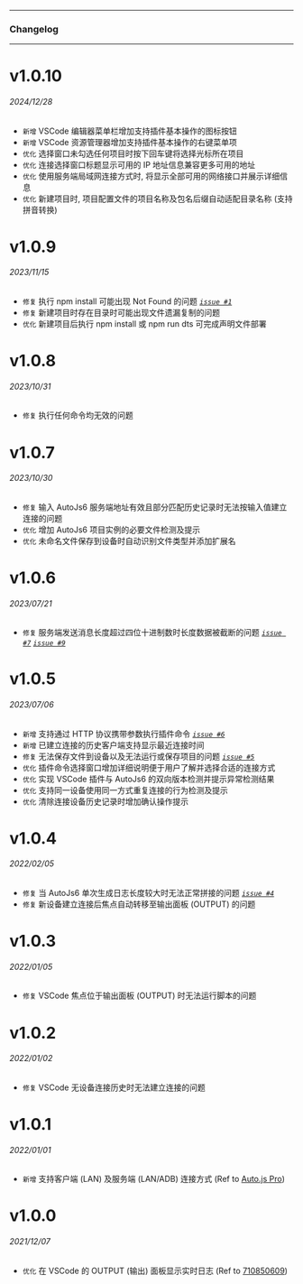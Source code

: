 ******

### Changelog

******

# v1.0.10

###### 2024/12/28

* `新增` VSCode 编辑器菜单栏增加支持插件基本操作的图标按钮
* `新增` VSCode 资源管理器增加支持插件基本操作的右键菜单项
* `优化` 选择窗口未勾选任何项目时按下回车键将选择光标所在项目
* `优化` 连接选择窗口标题显示可用的 IP 地址信息兼容更多可用的地址
* `优化` 使用服务端局域网连接方式时, 将显示全部可用的网络接口并展示详细信息
* `优化` 新建项目时, 项目配置文件的项目名称及包名后缀自动适配目录名称 (支持拼音转换)

# v1.0.9

###### 2023/11/15

* `修复` 执行 npm install 可能出现 Not Found 的问题 _[`issue #1`](https://github.com/SuperMonster003/AutoJs6-TypeScript-Declarations/issues/1#issuecomment-1758808581)_
* `修复` 新建项目时存在目录时可能出现文件遗漏复制的问题
* `优化` 新建项目后执行 npm install 或 npm run dts 可完成声明文件部署

# v1.0.8

###### 2023/10/31

* `修复` 执行任何命令均无效的问题

# v1.0.7

###### 2023/10/30

* `修复` 输入 AutoJs6 服务端地址有效且部分匹配历史记录时无法按输入值建立连接的问题
* `优化` 增加 AutoJs6 项目实例的必要文件检测及提示
* `优化` 未命名文件保存到设备时自动识别文件类型并添加扩展名

# v1.0.6

###### 2023/07/21

* `修复` 服务端发送消息长度超过四位十进制数时长度数据被截断的问题 _[`issue #7`](http://vscext-project.autojs6.com/issues/7)_ _[`issue #9`](http://vscext-project.autojs6.com/issues/9)_

# v1.0.5

###### 2023/07/06

* `新增` 支持通过 HTTP 协议携带参数执行插件命令 _[`issue #6`](http://vscext-project.autojs6.com/issues/6)_
* `新增` 已建立连接的历史客户端支持显示最近连接时间
* `修复` 无法保存文件到设备以及无法运行或保存项目的问题 _[`issue #5`](http://vscext-project.autojs6.com/issues/5)_
* `优化` 插件命令选择窗口增加详细说明便于用户了解并选择合适的连接方式
* `优化` 实现 VSCode 插件与 AutoJs6 的双向版本检测并提示异常检测结果
* `优化` 支持同一设备使用同一方式重复连接的行为检测及提示
* `优化` 清除连接设备历史记录时增加确认操作提示

# v1.0.4

###### 2022/02/05

* `修复` 当 AutoJs6 单次生成日志长度较大时无法正常拼接的问题  _[`issue #4`](http://vscext-project.autojs6.com/issues/4)_
* `修复` 新设备建立连接后焦点自动转移至输出面板 (OUTPUT) 的问题

# v1.0.3

###### 2022/01/05

* `修复` VSCode 焦点位于输出面板 (OUTPUT) 时无法运行脚本的问题

# v1.0.2

###### 2022/01/02

* `修复` VSCode 无设备连接历史时无法建立连接的问题

# v1.0.1

###### 2022/01/01

* `新增` 支持客户端 (LAN) 及服务端 (LAN/ADB) 连接方式 (Ref to [Auto.js Pro](http://www.autojs.cc/))

# v1.0.0

###### 2021/12/07

* `优化` 在 VSCode 的 OUTPUT (输出) 面板显示实时日志 (Ref to [710850609](https://github.com/710850609))